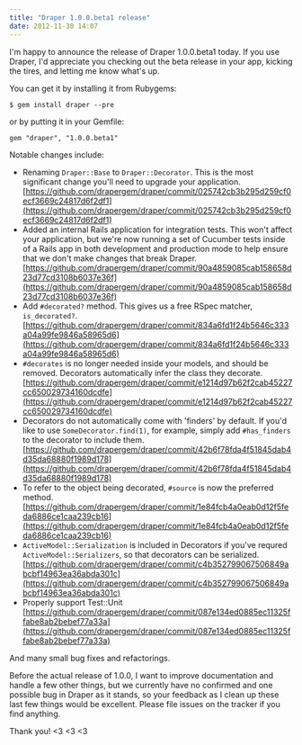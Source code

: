 ```yaml
---
title: "Draper 1.0.0.beta1 release"
date: 2012-11-30 14:07
---
```


I'm happy to announce the release of Draper 1.0.0.beta1 today. If you use
Draper, I'd appreciate you checking out the beta release in your app, kicking
the tires, and letting me know what's up.

You can get it by installing it from Rubygems:

```
$ gem install draper --pre
```

or by putting it in your Gemfile:

```
gem "draper", "1.0.0.beta1"
```

Notable changes include:

* Renaming `Draper::Base` to `Draper::Decorator`. This is the most significant
  change you'll need to upgrade your application. [https://github.com/drapergem/draper/commit/025742cb3b295d259cf0ecf3669c24817d6f2df1](https://github.com/drapergem/draper/commit/025742cb3b295d259cf0ecf3669c24817d6f2df1)
* Added an internal Rails application for integration tests. This won't affect
  your application, but we're now running a set of Cucumber tests inside of a
  Rails app in both development and production mode to help ensure that we
  don't make changes that break Draper. [https://github.com/drapergem/draper/commit/90a4859085cab158658d23d77cd3108b6037e36f](https://github.com/drapergem/draper/commit/90a4859085cab158658d23d77cd3108b6037e36f)
* Add `#decorated?` method. This gives us a free RSpec matcher,
  `is_decorated?`. [https://github.com/drapergem/draper/commit/834a6fd1f24b5646c333a04a99fe9846a58965d6](https://github.com/drapergem/draper/commit/834a6fd1f24b5646c333a04a99fe9846a58965d6)
* `#decorates` is no longer needed inside your models, and should be removed.
  Decorators automatically infer the class they decorate. [https://github.com/drapergem/draper/commit/e1214d97b62f2cab45227cc650029734160dcdfe](https://github.com/drapergem/draper/commit/e1214d97b62f2cab45227cc650029734160dcdfe)
* Decorators do not automatically come with 'finders' by default. If you'd like
  to use `SomeDecorator.find(1)`, for example, simply add `#has_finders` to
  the decorator to include them. [https://github.com/drapergem/draper/commit/42b6f78fda4f51845dab4d35da68880f1989d178](https://github.com/drapergem/draper/commit/42b6f78fda4f51845dab4d35da68880f1989d178)
* To refer to the object being decorated, `#source` is now the preferred
  method. [https://github.com/drapergem/draper/commit/1e84fcb4a0eab0d12f5feda6886ce1caa239cb16](https://github.com/drapergem/draper/commit/1e84fcb4a0eab0d12f5feda6886ce1caa239cb16)
* `ActiveModel::Serialization` is included in Decorators if you've requred
  `ActiveModel::Serializers`, so that decorators can be serialized. [https://github.com/drapergem/draper/commit/c4b352799067506849abcbf14963ea36abda301c](https://github.com/drapergem/draper/commit/c4b352799067506849abcbf14963ea36abda301c)
* Properly support Test::Unit [https://github.com/drapergem/draper/commit/087e134ed0885ec11325ffabe8ab2bebef77a33a](https://github.com/drapergem/draper/commit/087e134ed0885ec11325ffabe8ab2bebef77a33a)

And many small bug fixes and refactorings.

Before the actual release of 1.0.0, I want to improve documentation and handle
a few other things, but we currently have no confirmed and one possible bug
in Draper as it stands, so your feedback as I clean up these last few things
would be excellent. Please file issues on the tracker if you find anything.

Thank you! <3 <3 <3
  
